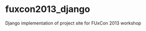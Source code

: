 fuxcon2013_django
=================

Django implementation of project site for FUxCon 2013 workshop
